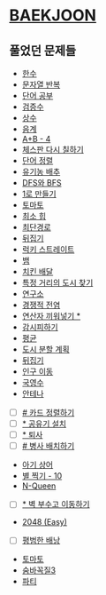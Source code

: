 # [BAEKJOON](https://www.acmicpc.net/)

## 풀었던 문제들

- [한수](./log/1065.md)
- [문자열 반복](./log/2675.md)
- [단어 공부](./log/1157.md)
- [검증수](./log/2475.md)
- [상수](./log/2908.md)
- [음계](./log/2920.md)
- [A+B - 4](./log/10951.md)
- [체스판 다시 칠하기](./log/1018.md)
- [단어 정렬](./log/1181.md)
- [유기농 배추](./log/1012.md)
- [DFS와 BFS](./log/1260.md)
- [1로 만들기](./log/1463.md)
- [토마토](./log/7576.md)
- [최소 힙](./log/1927.md)
- [최단경로](./log/1753.md)
- [뒤집기](./log/1439.md)
- [럭키 스트레이트](./log/18406.md)
- [뱀](./log/3190.md)
- [치킨 배달](./log/15686.md)
- [특정 거리의 도시 찾기](./log/18352.md)
- [연구소](./log/14502.md)
- [경쟁적 전염](./log/18405.md)
- [연산자 끼워넣기 \*](./log/14888.md)
- [감시피하기](./log/18428.md)
- [평균](./log/1546.md)
- [도시 분할 계획](./log/1647.md)
- [뒤집기](./log/1439.md)
- [인구 이동](./log/16234.md)
- [국영수](./log/10825.md)
- [안테나](./log/18310.md)
- [ ] [\# 카드 정렬하기](./log/1715.md)
- [ ] [\* 공유기 설치](./log/2110.md)
- [ ] [\* 퇴사](./log/14501.md)
- [ ] [\# 병사 배치하기](./log/18353.md)
- [아기 상어](./log/16236.md)
- [별 찍기 - 10](./log/2447.md)
- [N-Queen](./log/9663.md)
- [ ] [\* 벽 부수고 이동하기](./log/2206.md)
- [2048 (Easy)](./log/12100.md)
- [ ] [평범한 배낭](./log/12865.md)
- [토마토](./log/7569.md)
- [숨바꼭질3](./log/13549.md)
- [파티](./log/1238.md)
